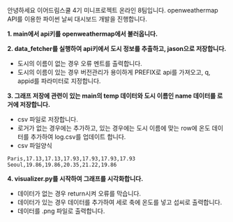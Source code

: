 
안녕하세요 이어드림스쿨 4기 미니프로젝트 온라인 8팀입니다.
openweathermap API를 이용한 파이썬 날씨 대시보드 개발을 진행합니다.

**1. main에서 api키를 openweathermap에서 불러옵니다.**

**2. data_fetcher를 실행하여 api키에서 도시 정보를 추출하고, jason으로 저장합니다.**
- 도시의 이름이 없는 경우 오류 멘트를 출력합니다.
- 도시의 이름이 있는 경우 버전관리가 용이하게 PREFIX로 api를 가져오고, q, appid를 파라미터로 지정합니다.

**3. 그래프 저장에 관련이 있는 main의 temp 데이터와 도시 이름인 name 데이터를 로거에 저장합니다.**
- csv 파일로 저장합니다.
- 로거가 없는 경우에는 추가하고, 있는 경우에는 도시 이름에 맞는 row에 온도 데이터를 추가하여 log.csv를 업데이트 합니다.
- csv 파일양식
```
Paris,17.13,17.13,17.93,17.93,17.93,17.93
Seoul,19.86,19.86,20.35,21.22,19.86
```
  
**4. visualizer.py를 시작하여 그래프를 시각화합니다.**
- 데이터가 없는 경우 return시켜 오류를 막습니다.
- 데이터가 있는 경우 데이터를 추가하여 세로 축에 온도를 넣고 섭씨로 출력합니다.
- 데이터를 .png 파일로 출력합니다.
